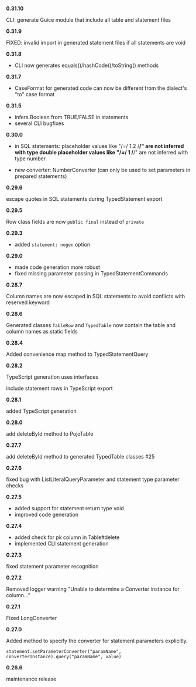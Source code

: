 
**0.31.10**

CLI: generate Guice module that include all table and statement files


**0.31.9**

FIXED: invalid import in generated statement files if all statements are void 


**0.31.8**

- CLI now generates equals()/hashCode()/toString() methods


**0.31.7**

- CaseFormat for generated code can now be different from the dialect's "to" case format


**0.31.5**

- infers Boolean from TRUE/FALSE in statements
- several CLI bugfixes

**0.30.0**

- in SQL statements:
    placeholder values like "/*=*/ 1.2 /**/" are not inferred with type double
    placeholder values like "/*=*/ 1 /**/" are not inferred with type number

- new converter: NumberConverter (can only be used to set parameters in prepared statements)


**0.29.6**

escape quotes in SQL statements during TypedStatement export


**0.29.5**

Row class fields are now `public final` instead of `private`

**0.29.3**

- added `statement: nogen` option


**0.29.0**

- made code generation more robust
- fixed missing parameter passing in TypedStatementCommands


**0.28.7**

Column names are now escaped in SQL statements to avoid conflicts with reserved keyword


**0.28.6**

Generated classes `TableRow` and `TypedTable` now contain the table and column names as static fields


**0.28.4**

Added convenience map method to TypedStatementQuery


**0.28.2**

TypeScript generation uses interfaces

include statement rows in TypeScript export


**0.28.1**

added TypeScript generation


**0.28.0**

add deleteById method to PojoTable


**0.27.7**

add deleteById method to generated TypedTable classes #25


**0.27.6**

fixed bug with ListLiteralQueryParameter and statement type parameter checks


**0.27.5**

- added support for statement return type void
- improved code generation


**0.27.4**

- added check for pk column in Table#delete
- implemented CLI statement generation


**0.27.3**

fixed statement parameter recognition


**0.27.2**

Removed logger warning "Unable to determine a Converter instance for column..."


**0.27.1**

Fixed LongConverter


**0.27.0**

Added method to specify the converter for statement parameters explicitly.

```
statement.setParameterConverter("paramName", converterInstance).query("paramName", value)
```

**0.26.6**

maintenance release
